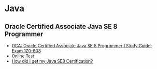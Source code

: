 # Java
## Oracle Certified Associate Java SE 8 Programmer 
- [OCA: Oracle Certified Associate Java SE 8 Programmer I Study Guide: Exam 1Z0-808]( https://bittlife.com/books/Jeanne%20Boyarsky,%20Scott%20Selikoff%20-%20Study%20Guide.pdf)
- [Online Test](https://testbanks.wiley.com/WPDACE/Products)
- [How did I get my Java SE8 Certification?](https://medium.com/@gelopfalcon/how-did-i-get-my-java-se8-certification-b61020d6d311)

